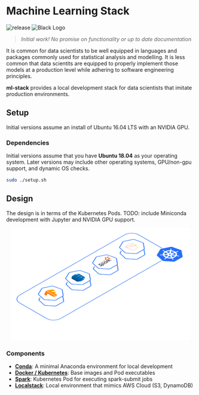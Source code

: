 # Machine Learning Stack
![release](https://img.shields.io/badge/release-v0.0.1-blue)
![Black Logo](https://img.shields.io/badge/code%20style-black-000000.svg)
> *Initial work! No promise on functionality or up to date documentation*

It is common for data scientists to be well equipped in languages and packages commonly used for statistical analysis and modelling. It is less common that data scientits are equipped to properly implement those models at a production level while adhering to software engineering principles.

**ml-stack** provides a local development stack for data scientists that imitate production environments.

## Setup
Initial versions assume an install of Ubuntu 16.04 LTS with an NVIDIA GPU.

### Dependencies
Initial versions assume that you have **Ubuntu 18.04** as your operating system. Later versions may include other operating systems, GPU/non-gpu support, and dynamic OS checks.


```sh
sudo ./setup.sh
```

## Design
The design is in terms of the Kubernetes Pods. TODO: include Miniconda development with Jupyter and NVIDIA GPU support.

<p align="center">
    <img src='docs/design.png' height=300>
</p>

### Components
- [**Conda**](#conda): A minimal Anaconda environment for local development
- [**Docker / Kubernetes**](#kubernetes): Base images and Pod executables
- [**Spark**](#spark): Kubernetes Pod for executing spark-submit jobs
- [**Localstack**](#localstack): Local environment that mimics AWS Cloud (S3, DynamoDB)
